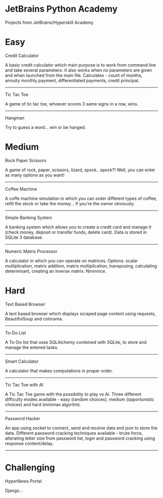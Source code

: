 # JetBrains Python Academy
Projects from JetBrains/Hyperskill Academy

# Easy

Credit Calculator

A basic credit calculator which main purpose is to work from command line and take several parameters.
It also works when no parameters are given and when launched from the main file.
Calculates - count of months, annuity monthly payment, differentiated payments, credit principal.

---

Tic Tac Toe

A game of tic tac toe, whoever scores 3 same signs in a row, wins.

---

Hangman

Try to guess a word... win or be hanged.

# Medium

Rock Paper Scissors

A game of rock, paper, scissors, lizard, spock.. 
 spock?! Well, you can enter as many options as you want! 

---

Coffee Machine

A coffe machine simulation in which you can order different types of coffee, 
refill the stock or take the money... if you're the owner obviously.
 
---

Simple Banking System

A banking system which allows you to create a credit card and manage it (check money, deposit or transfer funds, delete card). 
Data is stored in SQLite 3 database.
 
---

Numeric Matrix Processor

A calculator in which you can operate on matrices. 
Options: scalar multiplication, matrix addition, matrix multiplication, transposing, calculating determinant, creating an inverse matrix. 
Nnnnnice.

# Hard

Text Based Browser

A text based browser which displays scraped page content using requests, BeautifulSoup and colorama.
 
---

To-Do List

A To-Do list that uses SQLAlchemy combined with SQLite, to store and manage the entered tasks.

---

Smart Calculator

A calculator that makes computations in proper order. 

---

Tic Tac Toe with AI

A Tic Tac Toe game with the possibility to play vs AI. 
Three different difficulty modes available - easy (random choices), medium (opportunistic choices) and hard (minimax algoritm). 

---

Password Hacker

An app using socket to connect, send and receive data and json to store the data. Different password cracking techniques available - brute force, alterating letter size from password list, login and password cracking using response content/delay.  

---

# Challenging

HyperNews Portal

Django... 
